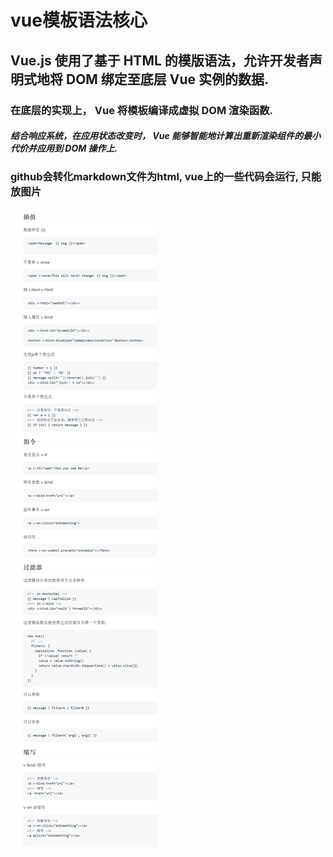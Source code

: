 # vue模板语法核心
## Vue.js 使用了基于 HTML 的模版语法，允许开发者声明式地将 DOM 绑定至底层 Vue 实例的数据.
### 在底层的实现上， Vue 将模板编译成虚拟 DOM 渲染函数.
##### 结合响应系统，在应用状态改变时， Vue 能够智能地计算出重新渲染组件的最小代价并应用到 DOM 操作上.

### github会转化markdown文件为html, vue上的一些代码会运行, 只能放图片
 
![bug01](zj030401.png)
